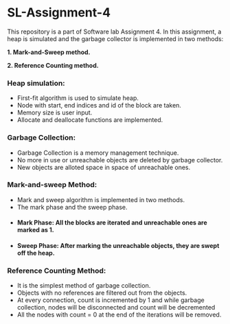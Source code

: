 # SL-Assignment-4
This repository is a part of Software lab Assignment 4. 
In this assignment, a heap is simulated and the garbage collector is implemented in two methods:

<b>1. Mark-and-Sweep method.</b>

<b>2. Reference Counting method.</b>

### Heap simulation: 
* First-fit algorithm is used to simulate heap.
* Node with start, end indices and id of the block are taken.
* Memory size is user input.
* Allocate and deallocate functions are implemented.

### Garbage Collection: 
* Garbage Collection is a memory management technique. 
* No more in use or unreachable objects are deleted by garbage collector.
* New objects are alloted space in space of unreachable ones.


### Mark-and-sweep Method:
* Mark and sweep algorithm is implemented in two methods.
* The mark phase and the sweep phase.
* #### Mark Phase: All the blocks are iterated and unreachable ones are marked as 1.
* #### Sweep Phase: After marking the unreachable objects, they are swept off the heap.

### Reference Counting Method:
* It is the simplest method of garbage collection.
* Objects with no references are filtered out from the objects.
* At every connection, count is incremented by 1 and while garbage collection, nodes will be disconnected and count will be decremented
* All the nodes with count = 0 at the end of the iterations will be removed.
